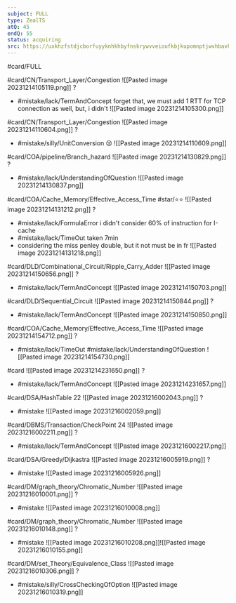 ```yaml
---
subject: FULL
type: ZealTS
atQ: 45
endQ: 55
status: acquiring
src: https://uxkhzfstdjcborfuyyknhkhbyfnskrywvveioufkbjkupomnptjwvhbavkysuhi.vercel.app/solution.html?testId=63bffdc7ea7189f77e2d84b2&test_id=1
---
```

#card/FULL 

#card/CN/Transport_Layer/Congestion
![[Pasted image 20231214105119.png]]
?
- #mistake/lack/TermAndConcept forget that, we must add 1 RTT for TCP connection as well, but, i didn't
![[Pasted image 20231214105300.png]] <!--SR:!2023-12-16,2,150-->

#card/CN/Transport_Layer/Congestion
![[Pasted image 20231214110604.png]]
?
- #mistake/silly/UnitConversion 😢
![[Pasted image 20231214110609.png]] <!--SR:!2023-12-16,2,150-->


#card/COA/pipeline/Branch_hazard
![[Pasted image 20231214130829.png]]
?
- #mistake/lack/UnderstandingOfQuestion
![[Pasted image 20231214130837.png]] <!--SR:!2023-12-16,2,150-->

#card/COA/Cache_Memory/Effective_Access_Time
#star/⭐⭐
![[Pasted image 20231214131212.png]]
?
- #mistake/lack/FormulaError i didn't consider 60% of instruction for I-cache
- #mistake/lack/TimeOut taken 7min
- considering the miss penley double, but it not must be in fr
![[Pasted image 20231214131218.png]] <!--SR:!2023-12-25,3,150-->


#card/DLD/Combinational_Circuit/Ripple_Carry_Adder
![[Pasted image 20231214150656.png]]
?
- #mistake/lack/TermAndConcept 
![[Pasted image 20231214150703.png]] 

#card/DLD/Sequential_Circuit
![[Pasted image 20231214150844.png]]
?
- #mistake/lack/TermAndConcept 
![[Pasted image 20231214150850.png]] 

#card/COA/Cache_Memory/Effective_Access_Time
![[Pasted image 20231214154712.png]]
?
- #mistake/lack/TimeOut #mistake/lack/UnderstandingOfQuestion
![[Pasted image 20231214154730.png]] <!--SR:!2023-12-16,2,150-->

#card
![[Pasted image 20231214231650.png]]
?
- #mistake/lack/TermAndConcept
![[Pasted image 20231214231657.png]] <!--SR:!2023-12-30,4,178-->

#card/DSA/HashTable 
22 ![[Pasted image 20231216002043.png]]
?
- #mistake
![[Pasted image 20231216002059.png]] 

#card/DBMS/Transaction/CheckPoint
24
![[Pasted image 20231216002211.png]]
?
- #mistake/lack/TermAndConcept 
![[Pasted image 20231216002217.png]] 

#card/DSA/Greedy/Dijkastra 
![[Pasted image 20231216005919.png]]
?
- #mistake
![[Pasted image 20231216005926.png]] 

#card/DM/graph_theory/Chromatic_Number
![[Pasted image 20231216010001.png]]
?
- #mistake
![[Pasted image 20231216010008.png]] 

#card/DM/graph_theory/Chromatic_Number 
![[Pasted image 20231216010148.png]]
?
- #mistake
![[Pasted image 20231216010208.png]]![[Pasted image 20231216010155.png]]

#card/DM/set_Theory/Equivalence_Class 
![[Pasted image 20231216010306.png]]
?
- #mistake/silly/CrossCheckingOfOption 
![[Pasted image 20231216010319.png]] 

